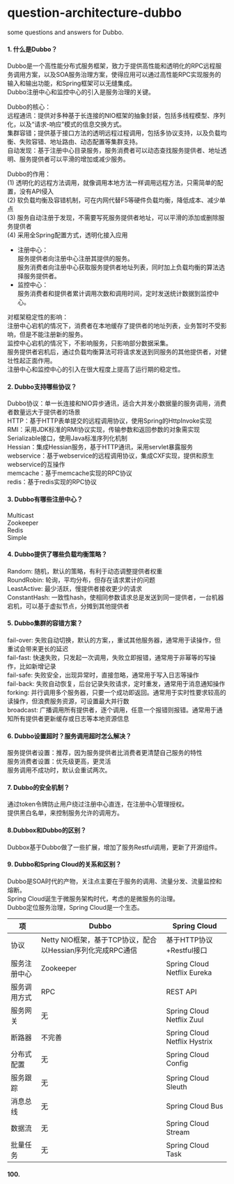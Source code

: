 # question-architecture-dubbo
some questions and answers for Dubbo.

#### 1. 什么是Dubbo？
Dubbo是一个高性能分布式服务框架，致力于提供高性能和透明化的RPC远程服务调用方案，以及SOA服务治理方案，使得应用可以通过高性能RPC实现服务的输入和输出功能，和Spring框架可以无缝集成。<br>
Dubbo注册中心和监控中心的引入是服务治理的关键。<br>

Dubbo的核心：<br>
远程通讯：提供对多种基于长连接的NIO框架的抽象封装，包括多线程模型、序列化，以及“请求-响应”模式的信息交换方式。<br>
集群容错；提供基于接口方法的透明远程过程调用，包括多协议支持，以及负载均衡、失败容错、地址路由、动态配置等集群支持。<br>
自动发现：基于注册中心目录服务，服务消费者可以动态查找服务提供者、地址透明、服务提供者可以平滑的增加或减少服务。<br>

Dubbo的作用：<br>
(1) 透明化的远程方法调用，就像调用本地方法一样调用远程方法，只需简单的配置，没有API侵入<br>
(2) 软负载均衡及容错机制，可在内网代替F5等硬件负载均衡，降低成本、减少单点<br>
(3) 服务自动注册于发现，不需要写死服务提供者地址，可以平滑的添加或删除服务提供者<br>
(4) 采用全Spring配置方式，透明化接入应用<br>

- 注册中心：<br>
服务提供者向注册中心注册其提供的服务。<br>
服务消费者向注册中心获取服务提供者地址列表，同时加上负载均衡的算法选择服务提供者。<br>
- 监控中心：<br>
服务消费者和提供者累计调用次数和调用时间，定时发送统计数据到监控中心。<br>

对框架稳定性的影响：<br>
注册中心宕机的情况下，消费者在本地缓存了提供者的地址列表，业务暂时不受影响，但是不能注册新的服务。<br>
监控中心宕机的情况下，不影响服务，只影响部分数据采集。<br>
服务提供者宕机后，通过负载均衡算法可将请求发送到同服务的其他提供者，对健壮性起正面作用。<br>
注册中心和监控中心的引入在很大程度上提高了运行期的稳定性。<br>

#### 2. Dubbo支持哪些协议？
Dubbo协议：单一长连接和NIO异步通讯，适合大并发小数据量的服务调用，消费者数量远大于提供者的场景<br>
HTTP：基于HTTP表单提交的远程调用协议，使用Spring的HttpInvoke实现<br>
RMI：采用JDK标准的RMI协议实现，传输参数和返回参数的对象需实现Serializable接口，使用Java标准序列化机制<br>
Hessian：集成Hessian服务，基于HTTP通讯，采用servlet暴露服务<br>
webservice：基于webservice的远程调用协议，集成CXF实现，提供和原生webservice的互操作<br>
memcache：基于memcache实现的RPC协议<br>
redis：基于redis实现的RPC协议<br>

#### 3. Dubbo有哪些注册中心？
Multicast<br>
Zookeeper<br>
Redis<br>
Simple<br>

#### 4. Dubbo提供了哪些负载均衡策略？
Random: 随机，默认的策略，有利于动态调整提供者权重<br>
RoundRobin: 轮询，平均分布，但存在请求累计的问题<br>
LeastActive: 最少活跃，慢提供者接收更少的请求<br>
ConstantHash: 一致性hash，使相同参数请求总是发送到同一提供者，一台机器宕机，可以基于虚拟节点，分摊到其他提供者

#### 5. Dubbo集群的容错方案？
fail-over: 失败自动切换，默认的方案，，重试其他服务器，通常用于读操作，但重试会带来更长的延迟<br>
fail-fast: 快速失败，只发起一次调用，失败立即报错，通常用于非幂等的写操作，比如新增记录<br>
fail-safe: 失败安全，出现异常时，直接忽略，通常用于写入日志等操作<br>
fail-back: 失败自动恢复，后台记录失败请求，定时重发，通常用于消息通知操作<br>
forking: 并行调用多个服务器，只要一个成功即返回。通常用于实时性要求较高的读操作，但浪费服务资源，可设置最大并行数<br>
broadcast: 广播调用所有提供者，逐个调用，任意一个报错则报错。通常用于通知所有提供者更新缓存或日志等本地资源信息

#### 6. Dubbo设置超时？服务调用超时怎么解决？
服务提供者设置：推荐，因为服务提供者比消费者更清楚自己服务的特性<br>
服务消费者设置：优先级更高，更灵活<br>
服务调用不成功时，默认会重试两次。

#### 7. Dubbo的安全机制？
通过token令牌防止用户绕过注册中心直连，在注册中心管理授权。<br>
提供黑白名单，来控制服务允许的调用方。

#### 8.Dubbox和Dubbo的区别？
Dubbox基于Dubbo做了一些扩展，增加了服务Restful调用，更新了开源组件。

#### 9. Dubbo和Spring Cloud的关系和区别？
Dubbo是SOA时代的产物，关注点主要在于服务的调用、流量分发、流量监控和熔断。<br>
Spring Cloud诞生于微服务架构时代，考虑的是微服务的治理。<br>
Dubbo定位服务治理，Spring Cloud是一个生态。

项 | Dubbo | Spring Cloud
-|-|-
协议 | Netty NIO框架，基于TCP协议，配合以Hessian序列化完成RPC通信 | 基于HTTP协议+Restful接口
服务注册中心 | Zookeeper | Spring Cloud Netflix Eureka
服务调用方式 | RPC | REST API
服务网关 | 无 | Spring Cloud Netflix Zuul
断路器 | 不完善 | Spring Cloud Netflix Hystrix
分布式配置 | 无 | Spring Cloud Config
服务跟踪 | 无 | Spring Cloud Sleuth
消息总线 | 无 | Spring Cloud Bus
数据流 | 无 | Spring Cloud Stream
批量任务 | 无 | Spring Cloud Task







#### 100.
